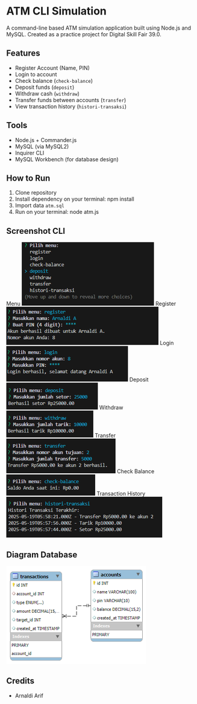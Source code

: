 # ATM CLI Simulation

A command-line based ATM simulation application built using Node.js and MySQL.
Created as a practice project for Digital Skill Fair 39.0.

## Features
- Register Account (Name, PIN)
- Login to account
- Check balance (`check-balance`)
- Deposit funds (`deposit`)
- Withdraw cash (`withdraw`)
- Transfer funds between accounts (`transfer`)
- View transaction history (`histori-transaksi`)

## Tools
- Node.js + Commander.js
- MySQL (via MySQL2)
- Inquirer CLI
- MySQL Workbench (for database design)

##  How to Run
1. Clone repository
2. Install dependency on your terminal: npm install
3. Import data `atm.sql`
4. Run on your terminal: node atm.js

## Screenshot CLI
Menu
![screenshot](./SS/Screenshot-menu.png)
Register
![screenshot](./SS/Screenshot-register.png)
Login
![screenshot](./SS/Screenshot-login.png)
Deposit
![screenshot](./SS/Screenshot-deposit.png)
Withdraw
![screenshot](./SS/Screenshot-withdraw.png)
Transfer
![screenshot](./SS/Screenshot-transfer.png)
Check Balance
![screenshot](./SS/Screenshot-check.png)
Transaction History
![screenshot](./SS/Screenshot-history.png)

## Diagram Database
![diagram](./SS/atm-erd.png)

## Credits
- Arnaldi Arif
